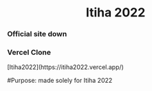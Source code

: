 <h1 align="center">Itiha 2022</h1>  

<h3>Official site down<h3>

<h3>Vercel Clone</h3>
[Itiha2022](https://itiha2022.vercel.app/)

#Purpose:
made solely for Itiha 2022
